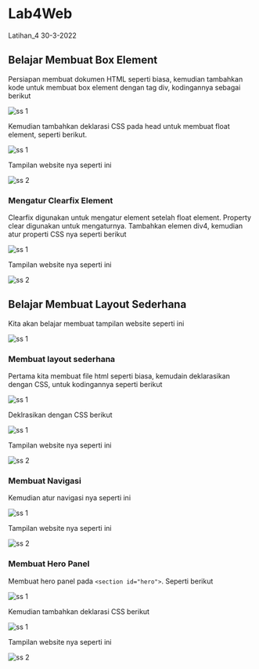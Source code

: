 # Lab4Web
Latihan_4 30-3-2022

## Belajar Membuat Box Element
Persiapan membuat dokumen HTML seperti biasa, kemudian tambahkan kode untuk membuat box element dengan tag div, kodingannya sebagai berikut

![ss 1](img/ss1-1.PNG)

Kemudian tambahkan deklarasi CSS pada head untuk membuat float element, seperti berikut.

![ss 1](img/ss2-1.PNG)

Tampilan website nya seperti ini

![ss 2](img/ss2-2.PNG)

### Mengatur Clearfix Element
Clearfix digunakan untuk mengatur element setelah float element. Property clear digunakan untuk mengaturnya.
Tambahkan elemen div4, kemudian atur properti CSS nya seperti berikut

![ss 1](img/ss3-1.PNG)

Tampilan website nya seperti ini

![ss 2](img/ss3-2.PNG)

## Belajar Membuat Layout Sederhana
Kita akan belajar membuat tampilan website seperti ini

![ss 1](img/ss1.PNG)

### Membuat layout sederhana
Pertama kita membuat file html seperti biasa, kemudain deklarasikan dengan CSS, untuk kodingannya seperti berikut

![ss 1](img/ss4-1.PNG)

Deklrasikan dengan CSS berikut

![ss 1](img/ss5-1.PNG)

Tampilan website nya seperti ini

![ss 2](img/ss5-2.PNG)

### Membuat Navigasi
Kemudian atur navigasi nya seperti ini

![ss 1](img/ss6-1.PNG)

Tampilan website nya seperti ini

![ss 2](img/ss6-2.PNG)

### Membuat Hero Panel
Membuat hero panel pada `<section id="hero">`. Seperti berikut

![ss 1](img/ss9-1.PNG)

Kemudian tambahkan deklarasi CSS berikut

![ss 1](img/ss9-2.PNG)

Tampilan website nya seperti ini

![ss 2](img/ss9-3.PNG)